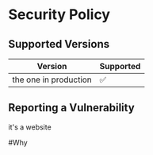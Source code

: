 # Security Policy

## Supported Versions



| Version               | Supported          |
| --------------------- | ------------------ |
| the one in production | :white_check_mark: |

## Reporting a Vulnerability

it's a website

#Why
